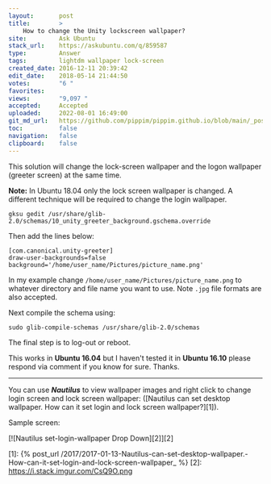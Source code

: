 ```yaml
---
layout:       post
title:        >
    How to change the Unity lockscreen wallpaper?
site:         Ask Ubuntu
stack_url:    https://askubuntu.com/q/859587
type:         Answer
tags:         lightdm wallpaper lock-screen
created_date: 2016-12-11 20:39:42
edit_date:    2018-05-14 21:44:50
votes:        "6 "
favorites:    
views:        "9,097 "
accepted:     Accepted
uploaded:     2022-08-01 16:49:00
git_md_url:   https://github.com/pippim/pippim.github.io/blob/main/_posts/2016/2016-12-11-How-to-change-the-Unity-lockscreen-wallpaper_.md
toc:          false
navigation:   false
clipboard:    false
---
```


This solution will change the lock-screen wallpaper and the logon wallpaper (greeter screen) at the same time.

**Note:** In Ubuntu 18.04 only the lock screen wallpaper is changed. A different technique will be required to change the login wallpaper.

``` 
gksu gedit /usr/share/glib-2.0/schemas/10_unity_greeter_background.gschema.override
```

Then add the lines below:

``` 
[com.canonical.unity-greeter]
draw-user-backgrounds=false
background='/home/user_name/Pictures/picture_name.png'
```

In my example change `/home/user_name/Pictures/picture_name.png` to whatever directory and file name you want to use. Note `.jpg` file formats are also accepted.

Next compile the schema using:

``` 
sudo glib-compile-schemas /usr/share/glib-2.0/schemas
```

The final step is to log-out or reboot.

This works in **Ubuntu 16.04** but I haven't tested it in **Ubuntu 16.10** please respond via comment if you know for sure. Thanks.


----------


You can use ***Nautilus*** to view wallpaper images and right click to change login screen and lock screen wallpaper: ([Nautilus can set desktop wallpaper. How can it set login and lock screen wallpaper?][1]).

Sample screen:

[![Nautilus set-login-wallpaper Drop Down][2]][2]



  [1]: {% post_url /2017/2017-01-13-Nautilus-can-set-desktop-wallpaper.-How-can-it-set-login-and-lock-screen-wallpaper_ %}
  [2]: https://i.stack.imgur.com/CsQ9O.png
